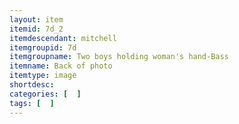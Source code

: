 ```yaml
---
layout: item
itemid: 7d_2
itemdescendant: mitchell
itemgroupid: 7d
itemgroupname: Two boys holding woman's hand-Bass
itemname: Back of photo
itemtype: image
shortdesc: 
categories: [  ]
tags: [  ]
---
```







